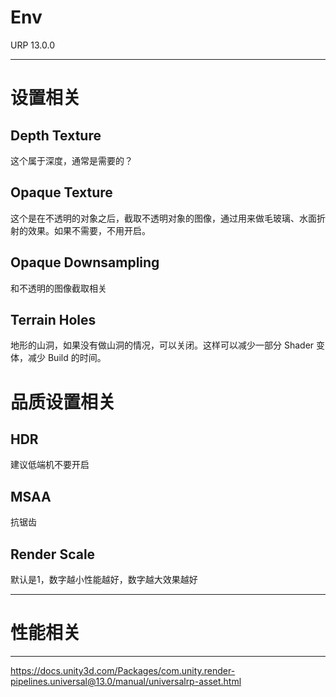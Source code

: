 ﻿
# Env

URP  13.0.0

---

# 设置相关

## Depth Texture 

这个属于深度，通常是需要的？

## Opaque Texture

这个是在不透明的对象之后，截取不透明对象的图像，通过用来做毛玻璃、水面折射的效果。如果不需要，不用开启。

## Opaque Downsampling

和不透明的图像截取相关

## Terrain Holes

地形的山洞，如果没有做山洞的情况，可以关闭。这样可以减少一部分 Shader 变体，减少 Build 的时间。


# 品质设置相关

## HDR

建议低端机不要开启

## MSAA

抗锯齿


## Render Scale 

默认是1，数字越小性能越好，数字越大效果越好




---

# 性能相关




---



<https://docs.unity3d.com/Packages/com.unity.render-pipelines.universal@13.0/manual/universalrp-asset.html>